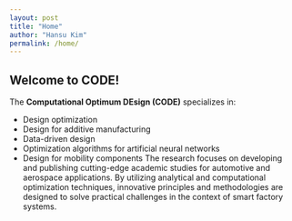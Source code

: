 ```yaml
---
layout: post
title: "Home"
author: "Hansu Kim"
permalink: /home/
---
```

   
## Welcome to CODE!   
   
The **Computational Optimum DEsign (CODE)** specializes in:   
* Design optimization
* Design for additive manufacturing
* Data-driven design
* Optimization algorithms for artificial neural networks   
* Design for mobility components
The research focuses on developing and publishing cutting-edge academic studies for automotive and aerospace applications. By utilizing analytical and computational optimization techniques, innovative principles and methodologies are designed to solve practical challenges in the context of smart factory systems.
